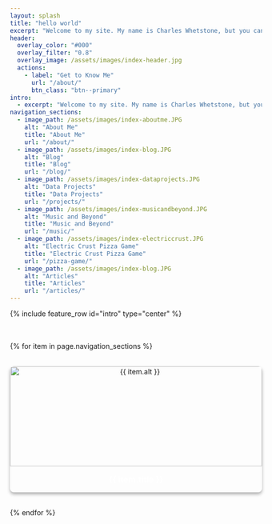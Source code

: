 ```yaml
---
layout: splash
title: "hello world"
excerpt: "Welcome to my site. My name is Charles Whetstone, but you can call me Viper. I'm a Forensic Engineer with a background in eDiscovery."
header:
  overlay_color: "#000"
  overlay_filter: "0.8"
  overlay_image: /assets/images/index-header.jpg
  actions:
    - label: "Get to Know Me"
      url: "/about/"
      btn_class: "btn--primary"
intro: 
  - excerpt: "Welcome to my site. My name is Charles Whetstone, but you can call me Viper. I'm a Forensic Engineer with a background in eDiscovery."
navigation_sections:
  - image_path: /assets/images/index-aboutme.JPG
    alt: "About Me"
    title: "About Me"
    url: "/about/"
  - image_path: /assets/images/index-blog.JPG
    alt: "Blog"
    title: "Blog"
    url: "/blog/"
  - image_path: /assets/images/index-dataprojects.JPG
    alt: "Data Projects"
    title: "Data Projects"
    url: "/projects/"
  - image_path: /assets/images/index-musicandbeyond.JPG
    alt: "Music and Beyond"
    title: "Music and Beyond"
    url: "/music/"
  - image_path: /assets/images/index-electriccrust.JPG
    alt: "Electric Crust Pizza Game"
    title: "Electric Crust Pizza Game"
    url: "/pizza-game/"
  - image_path: /assets/images/index-blog.JPG
    alt: "Articles"
    title: "Articles"
    url: "/articles/"
---
```


<style>
.intro .archive__item-excerpt {
  text-align: left !important;
}
.navigation-grid {
  display: grid;
  grid-template-columns: repeat(auto-fit, minmax(250px, 1fr));
  gap: 2rem;
  margin: 3rem 0;
}
.nav-card {
  text-align: center;
  border-radius: 8px;
  overflow: hidden;
  box-shadow: 0 4px 6px rgba(0,0,0,0.3);
  transition: transform 0.3s ease;
}
.nav-card:hover {
  transform: translateY(-5px);
}
.nav-card img {
  width: 100%;
  height: 200px;
  object-fit: cover;
}
.nav-card h3 {
  margin: 1rem 0;
  color: #fff;
}
.nav-card a {
  text-decoration: none;
  color: inherit;
}
</style>

{% include feature_row id="intro" type="center" %}

<div class="navigation-grid">
{% for item in page.navigation_sections %}
  <div class="nav-card">
    <a href="{{ item.url | relative_url }}">
      <img src="{{ item.image_path | relative_url }}" alt="{{ item.alt }}">
      <h3>{{ item.title }}</h3>
    </a>
  </div>
{% endfor %}
</div>
